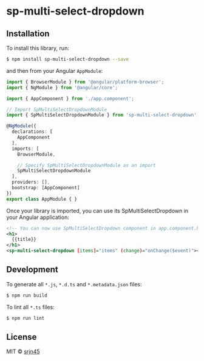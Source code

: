 # sp-multi-select-dropdown

## Installation

To install this library, run:

```bash
$ npm install sp-multi-select-dropdown --save
```

and then from your Angular `AppModule`:

```typescript
import { BrowserModule } from '@angular/platform-browser';
import { NgModule } from '@angular/core';

import { AppComponent } from './app.component';

// Import SpMultiSelectDropdownModule
import { SpMultiSelectDropdownModule } from 'sp-multi-select-dropdown';

@NgModule({
  declarations: [
    AppComponent
  ],
  imports: [
    BrowserModule,

    // Specify SpMultiSelectDropdownModule as an import
    SpMultiSelectDropdownModule
  ],
  providers: [],
  bootstrap: [AppComponent]
})
export class AppModule { }
```

Once your library is imported, you can use its SpMultiSelectDropdown in your Angular application:

```xml
<!-- You can now use SpMultiSelectDropdown component in app.component.html -->
<h1>
  {{title}}
</h1>
<sp-multi-select-dropdown [items]="items" (change)="onChange($event)"></sp-multi-select-dropdown>
```

## Development

To generate all `*.js`, `*.d.ts` and `*.metadata.json` files:

```bash
$ npm run build
```

To lint all `*.ts` files:

```bash
$ npm run lint
```

## License

MIT © [srjn45](mailto:srajanpathak45@gmail.com)
